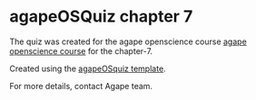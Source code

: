 # agapeOSQuiz chapter 7

The quiz was created for the agape openscience course [agape openscience course](https://sa1987.github.io/OpenDoorProject) for the chapter-7. 

Created using the [agapeOSquiz template](https://github.com/sa1987/agapeOSQuiz).



For more details, contact Agape team. 
